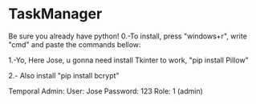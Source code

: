 # TaskManager
Be sure you already have python!
0.-To install, press "windows+r", write "cmd" and paste the commands bellow:

1.-Yo, Here Jose, u gonna need install Tkinter to work,  "pip install Pillow"

2.- Also install "pip install bcrypt"

Temporal Admin:
User: Jose
Password: 123
Role: 1 (admin)
